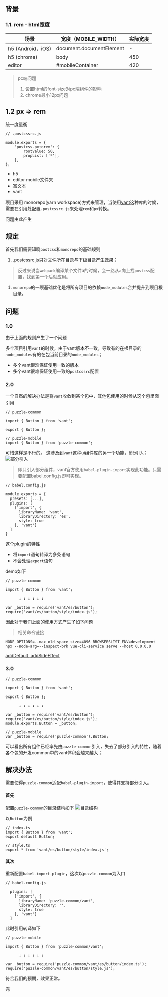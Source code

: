 ## 背景
### 1.1. rem - html宽度

| 场景               | 宽度（MOBILE_WIDTH）      | 实际宽度 |
|  ----             | ----                     | ---|
| h5 (Android，iOS) | document.documentElement | -   |
| h5 (chrome)       |  body                    | 450 |
| editor            |  #mobileContainer        | 420 |

> pc端问题
> 1. 设置html的font-size对pc端组件的影响
> 2. chrome最小12px问题

## 1.2 px => rem
统一度量衡

```
// .postcssrc.js

module.exports = {
    'postcss-pxtorem': {
        rootValue: 50,
        propList: ['*'],
    },
};
```

- h5
- editor mobile文件夹
- 富文本
- vant

项目采用 monorepo(yarn workspace)方式来管理，当使用[vant](https://vant-contrib.gitee.io/vant/#/zh-CN/advanced-usage#rem-bu-ju-gua-pei)这种库的时候，需要在引用处配置`.postcssrc.js`来处理`rem`和`px`转换。

问题由此产生

## 规定
首先我们需要知晓`postcss`和`monorepo`的基础规则

1. .postcssrc.js只对文件所在目录与下级目录产生效果；
> 反过来说当`webpack`编译某个文件a的时候，会一路从`a`向上找`postcss`配置，找到第一个后就应用。

1. `monorepo`的一项基础优化是将所有项目的依赖`node_modules`合并提升到项目根目录。

## 问题

### 1.0
由于上面的规则产生了一个问题

多个项目引用`vant`的时候，由于vant版本不一致，导致有的在根目录的`node_modules`有的在包当前目录的`node_modules`；
>
- 多个vant很难保证使用一致的版本
- 多个vant很难保证使用一致的`postcssrc`配置

### 2.0
一个自然的解决办法是将`vant`收敛到某个包中，其他包使用的时候从这个包里面引用

```
// puzzle-common

import { Button } from 'vant';

export { Button };

// puzzle-mobile
import { Button } from 'puzzle-common';

```

可惜这样是不行的。
这涉及到`vant`这种ui组件库的另一个功能，`部分引入`；
![部分引入](https://hy911.oss-cn-hangzhou.aliyuncs.com/babelImport/part_import.jpeg)
> 即只引入部分组件，vant官方使用`babel-plugin-import`实现此功能。只需要配置babel.config.js即可实现。

```
// babel.config.js

module.exports = {
  presets: [...],
  plugins: [
    ['import', {
      libraryName: 'vant',
      libraryDirectory: 'es',
      style: true
    }, 'vant']
  ]
}
```
这个plugin的特性
- 将`import`语句转译为多条语句
- 不会处理`export`语句

demo如下
```
// puzzle-common

import { Button } from 'vant';

      ↓ ↓ ↓ ↓ ↓ ↓

var _button = require('vant/es/button');
require('vant/es/button/style/index.js');
```
因此对于我们上面的使用方式产生了如下问题

> 相关命令链接
```
NODE_OPTIONS=--max_old_space_size=4096 BROWSERSLIST_ENV=development npx --node-arg=--inspect-brk vue-cli-service serve --host 0.0.0.0
```
[addDefault, addSideEffect](https://babel.dev/docs/en/babel-helper-module-imports)

### 3.0
```
// puzzle-common

import { Button } from 'vant';

export { Button };

      ↓ ↓ ↓ ↓ ↓ ↓

var _button = require('vant/es/button');
require('vant/es/button/style/index.js');
module.exports.Button = _button;

// puzzle-mobile
var _button = require('puzzle-common').Button;

```

可以看出所有组件已经率先由`puzzle-common`引入，失去了部分引入的特性，随着各个包的开发common中的vant体积会越来越大；

## 解决办法
需要使得`puzzle-common`适配`babel-plugin-import`，使得其支持部分引入。
#### 首先
配置`puzzle-common`的目录结构如下
![目录结构](https://hy911.oss-cn-hangzhou.aliyuncs.com/common_vant.png)

以`Button`为例
```
// index.ts
import { Button } from 'vant';
export default Button;

// style.ts
export * from 'vant/es/button/style/index.js';

```

#### 其次
重新配置`babel-import-plugin`，这次以`puzzle-common`为入口
```
// babel.config.js

  plugins: [
    ['import', {
      libraryName: 'puzzle-common/vant',
      libraryDirectory: '',
      style: true
    }, 'vant']
  ]
```

此时引用转译如下
```
// puzzle-mobile

import { Button } from 'puzzle-common/vant';

      ↓ ↓ ↓ ↓ ↓ ↓

var _button = require('puzzle-common/vant/es/button/index.ts');
require('puzzle-common/vant/es/button/style.js');
```

符合我们的预期，效果正常。

完

